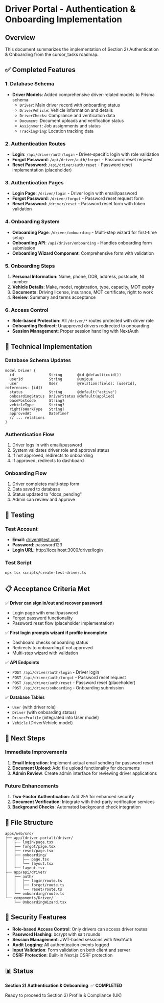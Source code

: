 # Driver Portal - Authentication & Onboarding Implementation

## Overview
This document summarizes the implementation of Section 2) Authentication & Onboarding from the cursor_tasks roadmap.

## ✅ Completed Features

### 1. Database Schema
- **Driver Models**: Added comprehensive driver-related models to Prisma schema
  - `Driver`: Main driver record with onboarding status
  - `DriverVehicle`: Vehicle information and details
  - `DriverChecks`: Compliance and verification data
  - `Document`: Document uploads and verification status
  - `Assignment`: Job assignments and status
  - `TrackingPing`: Location tracking data

### 2. Authentication Routes
- **Login**: `/api/driver/auth/login` - Driver-specific login with role validation
- **Forgot Password**: `/api/driver/auth/forgot` - Password reset request
- **Reset Password**: `/api/driver/auth/reset` - Password reset implementation (placeholder)

### 3. Authentication Pages
- **Login Page**: `/driver/login` - Driver login with email/password
- **Forgot Password**: `/driver/forgot` - Password reset request form
- **Reset Password**: `/driver/reset` - Password reset form with token validation

### 4. Onboarding System
- **Onboarding Page**: `/driver/onboarding` - Multi-step wizard for first-time setup
- **Onboarding API**: `/api/driver/onboarding` - Handles onboarding form submission
- **Onboarding Wizard Component**: Comprehensive form with validation

### 5. Onboarding Steps
1. **Personal Information**: Name, phone, DOB, address, postcode, NI number
2. **Vehicle Details**: Make, model, registration, type, capacity, MOT expiry
3. **Documents**: Driving license, insurance, MOT certificate, right to work
4. **Review**: Summary and terms acceptance

### 6. Access Control
- **Role-based Protection**: All `/driver/*` routes protected with driver role
- **Onboarding Redirect**: Unapproved drivers redirected to onboarding
- **Session Management**: Proper session handling with NextAuth

## 🔧 Technical Implementation

### Database Schema Updates
```prisma
model Driver {
  id                String       @id @default(cuid())
  userId            String       @unique
  user              User         @relation(fields: [userId], references: [id])
  status            String       @default("active")
  onboardingStatus  DriverStatus @default(applied)
  basePostcode      String?
  vehicleType       String?
  rightToWorkType   String?
  approvedAt        DateTime?
  // ... relations
}
```

### Authentication Flow
1. Driver logs in with email/password
2. System validates driver role and approval status
3. If not approved, redirects to onboarding
4. If approved, redirects to dashboard

### Onboarding Flow
1. Driver completes multi-step form
2. Data saved to database
3. Status updated to "docs_pending"
4. Admin can review and approve

## 🧪 Testing

### Test Account
- **Email**: driver@test.com
- **Password**: password123
- **Login URL**: http://localhost:3000/driver/login

### Test Script
```bash
npx tsx scripts/create-test-driver.ts
```

## 📋 Acceptance Criteria Met

✅ **Driver can sign in/out and recover password**
- Login page with email/password
- Forgot password functionality
- Password reset flow (placeholder implementation)

✅ **First login prompts wizard if profile incomplete**
- Dashboard checks onboarding status
- Redirects to onboarding if not approved
- Multi-step wizard with validation

✅ **API Endpoints**
- `POST /api/driver/auth/login` - Driver login
- `POST /api/driver/auth/forgot` - Password reset request
- `POST /api/driver/auth/reset` - Password reset (placeholder)
- `POST /api/driver/onboarding` - Onboarding submission

✅ **Database Tables**
- `User` (with driver role)
- `Driver` (with onboarding status)
- `DriverProfile` (integrated into User model)
- `Vehicle` (DriverVehicle model)

## 🚀 Next Steps

### Immediate Improvements
1. **Email Integration**: Implement actual email sending for password reset
2. **Document Upload**: Add file upload functionality for documents
3. **Admin Review**: Create admin interface for reviewing driver applications

### Future Enhancements
1. **Two-Factor Authentication**: Add 2FA for enhanced security
2. **Document Verification**: Integrate with third-party verification services
3. **Background Checks**: Automated background check integration

## 📁 File Structure

```
apps/web/src/
├── app/(driver-portal)/driver/
│   ├── login/page.tsx
│   ├── forgot/page.tsx
│   ├── reset/page.tsx
│   ├── onboarding/
│   │   ├── page.tsx
│   │   └── layout.tsx
│   └── layout.tsx
├── app/api/driver/
│   ├── auth/
│   │   ├── login/route.ts
│   │   ├── forgot/route.ts
│   │   └── reset/route.ts
│   └── onboarding/route.ts
└── components/Driver/
    └── OnboardingWizard.tsx
```

## 🔐 Security Features

- **Role-based Access Control**: Only drivers can access driver routes
- **Password Hashing**: bcrypt with salt rounds
- **Session Management**: JWT-based sessions with NextAuth
- **Audit Logging**: All authentication events logged
- **Input Validation**: Form validation on both client and server
- **CSRF Protection**: Built-in Next.js CSRF protection

## 📊 Status

**Section 2) Authentication & Onboarding**: ✅ **COMPLETED**

Ready to proceed to Section 3) Profile & Compliance (UK)
